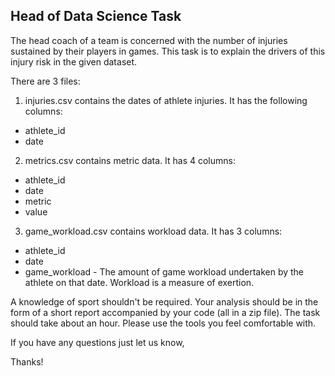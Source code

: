## Head of Data Science Task
The head coach of a team is concerned with the number of injuries sustained by their players in games. This task is to explain the drivers of this injury risk in the given dataset.

There are 3 files:

1. injuries.csv contains the dates of athlete injuries. It has the following columns:
* athlete_id
* date

2. metrics.csv contains metric data. It has 4 columns:
* athlete_id
* date
* metric
* value

3. game_workload.csv contains workload data. It has 3 columns:
* athlete_id
* date
* game_workload - The amount of game workload undertaken by the athlete on that date. Workload is a measure of exertion. 

A knowledge of sport shouldn't be required. Your analysis should be in the form of a short report accompanied by your code (all in a zip file). The task should take about an hour. Please use the tools you feel comfortable with.

If you have any questions just let us know,

Thanks!